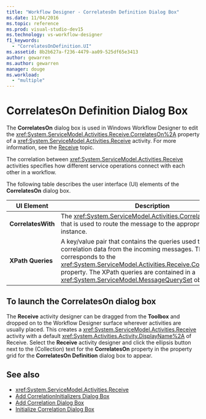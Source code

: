 ```yaml
---
title: "Workflow Designer - CorrelatesOn Definition Dialog Box"
ms.date: 11/04/2016
ms.topic: reference
ms.prod: visual-studio-dev15
ms.technology: vs-workflow-designer
f1_keywords:
  - "CorrelatesOnDefinition.UI"
ms.assetid: 8b2b627a-f236-4479-aa09-525df65e3413
author: gewarren
ms.author: gewarren
manager: douge
ms.workload:
  - "multiple"
---
```

# CorrelatesOn Definition Dialog Box

The **CorrelatesOn** dialog box is used in Windows Workflow Designer to edit the <xref:System.ServiceModel.Activities.Receive.CorrelatesOn%2A> property of a <xref:System.ServiceModel.Activities.Receive> activity. For more information, see the [Receive](../workflow-designer/receive-activity-designer.md) topic.

The correlation between <xref:System.ServiceModel.Activities.Receive> activities specifies how different service operations connect with each other in a workflow.

The following table describes the user interface (UI) elements of the **CorrelatesOn** dialog box.

|UI Element|Description|
|----------------|-----------------|
|**CorrelatesWith**|The <xref:System.ServiceModel.Activities.CorrelationHandle> that is used to route the message to the appropriate workflow instance.|
|**XPath Queries**|A key/value pair that contains the queries used to extract correlation data from the incoming messages. This corresponds to the <xref:System.ServiceModel.Activities.Receive.CorrelatesOn%2A> property. The XPath queries are contained in a <xref:System.ServiceModel.MessageQuerySet> object.|

## To launch the CorrelatesOn dialog box

The **Receive** activity designer can be dragged from the **Toolbox** and dropped on to the Workflow Designer surface wherever activities are usually placed. This creates a <xref:System.ServiceModel.Activities.Receive> activity with a default <xref:System.Activities.Activity.DisplayName%2A> of Receive. Select the **Receive** activity designer and click the ellipsis button next to the (Collection) text for the **CorrelatesOn** property in the property grid for the **CorrelatesOn Definition** dialog box to appear.

## See also

- <xref:System.ServiceModel.Activities.Receive>
- [Add CorrelationInitializers Dialog Box](../workflow-designer/add-correlationinitializers-dialog-box.md)
- [Add Correlation Dialog Box](http://msdn.microsoft.com/en-us/9e41a149-e8ab-41b1-8886-ea06a63041b6)
- [Initialize Correlation Dialog Box](../workflow-designer/initialize-correlation-dialog-box.md)